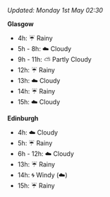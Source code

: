 *Updated: Monday 1st May 02:30*

**Glasgow**

* 4h: :umbrella: Rainy
* 5h - 8h: :cloud: Cloudy
* 9h - 11h: :partly_sunny: Partly Cloudy
* 12h: :umbrella: Rainy
* 13h: :cloud: Cloudy
* 14h: :umbrella: Rainy
* 15h: :cloud: Cloudy

**Edinburgh**

* 4h: :cloud: Cloudy
* 5h: :umbrella: Rainy
* 6h - 12h: :cloud: Cloudy
* 13h: :umbrella: Rainy
* 14h: :cyclone: Windy (:cloud:)
* 15h: :umbrella: Rainy
